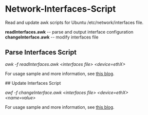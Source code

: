 # Network-Interfaces-Script

Read and update awk scripts for Ubuntu /etc/network/interfaces file.

**readInterfaces.awk** -- parse and output interface configuration  
**changeInterface.awk** -- modify interfaces file

## Parse Interfaces Script

_awk -f readInterfaces.awk &lt;interfaces file&gt; &lt;device=ethX&gt;_

For usage sample and more information, see [this blog][1].

## Update Interfaces Script

_awf -f changeInterface.awk &lt;interfaces file&gt; &lt;device=ethX&gt; &lt;name=value&gt;_

For usage sample and more information, see [this blog][2].

[1]: http://joekuan.wordpress.com/2009/11/01/awk-scripts-for-reading-and-editing-ubuntu-etcnetworkinterfaces-file-part-12/
[2]: http://joekuan.wordpress.com/2009/11/01/awk-scripts-for-reading-and-editing-ubuntu-etcnetworkinterfaces-file-part-22/
